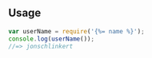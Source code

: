 ## Usage

```js
var userName = require('{%= name %}');
console.log(userName());
//=> jonschlinkert
```
